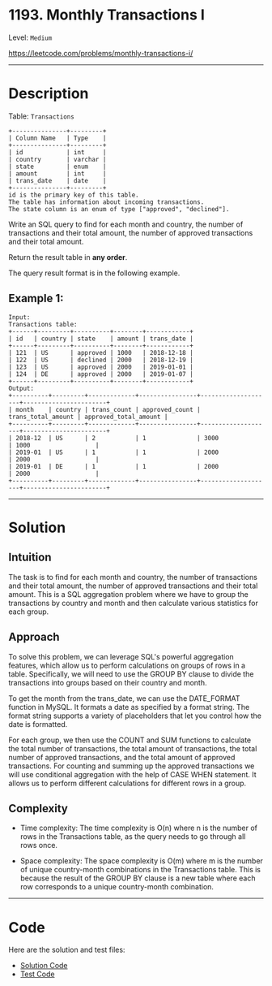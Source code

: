 # 1193. Monthly Transactions I

Level: `Medium`

https://leetcode.com/problems/monthly-transactions-i/

---

# Description

Table: `Transactions`

    +---------------+---------+
    | Column Name   | Type    |
    +---------------+---------+
    | id            | int     |
    | country       | varchar |
    | state         | enum    |
    | amount        | int     |
    | trans_date    | date    |
    +---------------+---------+
    id is the primary key of this table.
    The table has information about incoming transactions.
    The state column is an enum of type ["approved", "declined"].

Write an SQL query to find for each month and country, the number of transactions and their total amount, the number of
approved transactions and their total amount.

Return the result table in **any order**.

The query result format is in the following example.

## Example 1:

    Input:
    Transactions table:
    +------+---------+----------+--------+------------+
    | id   | country | state    | amount | trans_date |
    +------+---------+----------+--------+------------+
    | 121  | US      | approved | 1000   | 2018-12-18 |
    | 122  | US      | declined | 2000   | 2018-12-19 |
    | 123  | US      | approved | 2000   | 2019-01-01 |
    | 124  | DE      | approved | 2000   | 2019-01-07 |
    +------+---------+----------+--------+------------+
    Output:
    +----------+---------+-------------+----------------+--------------------+-----------------------+
    | month    | country | trans_count | approved_count | trans_total_amount | approved_total_amount |
    +----------+---------+-------------+----------------+--------------------+-----------------------+
    | 2018-12  | US      | 2           | 1              | 3000               | 1000                  |
    | 2019-01  | US      | 1           | 1              | 2000               | 2000                  |
    | 2019-01  | DE      | 1           | 1              | 2000               | 2000                  |
    +----------+---------+-------------+----------------+--------------------+-----------------------+

---

# Solution

## Intuition

The task is to find for each month and country, the number of transactions and their total amount, the number of
approved transactions and their total amount. This is a SQL aggregation problem where we have to group the transactions
by country and month and then calculate various statistics for each group.

## Approach

To solve this problem, we can leverage SQL's powerful aggregation features, which allow us to perform calculations on
groups of rows in a table. Specifically, we will need to use the GROUP BY clause to divide the transactions into groups
based on their country and month.

To get the month from the trans_date, we can use the DATE_FORMAT function in MySQL. It formats a date as specified by a
format string. The format string supports a variety of placeholders that let you control how the date is formatted.

For each group, we then use the COUNT and SUM functions to calculate the total number of transactions, the total amount
of transactions, the total number of approved transactions, and the total amount of approved transactions. For counting
and summing up the approved transactions we will use conditional aggregation with the help of CASE WHEN statement. It
allows us to perform different calculations for different rows in a group.

## Complexity

- Time complexity:
  The time complexity is O(n) where n is the number of rows in the Transactions table, as the query needs to go through
  all rows once.

- Space complexity:
  The space complexity is O(m) where m is the number of unique country-month combinations in the Transactions table.
  This is because the result of the GROUP BY clause is a new table where each row corresponds to a unique country-month
  combination.

---

# Code

Here are the solution and test files:

- [Solution Code](./solution.sql)
- [Test Code](./solution_test.go)
